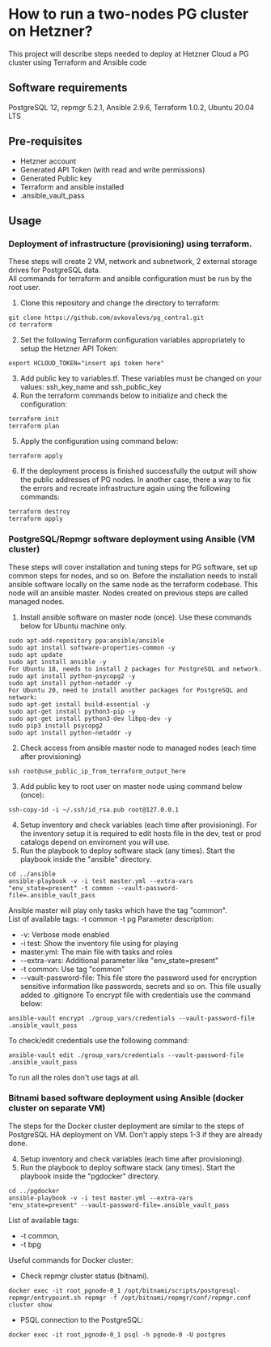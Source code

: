 # How to run a two-nodes PG cluster on Hetzner?

This project will describe steps needed to deploy at Hetzner Cloud a PG cluster using Terraform and Ansible code
## Software requirements
PostgreSQL 12, repmgr 5.2.1, Ansible 2.9.6, Terraform 1.0.2, Ubuntu 20.04 LTS 

## Pre-requisites
- Hetzner account
- Generated API Token (with read and write permissions)
- Generated Public key 
- Terraform and ansible installed
- .ansible_vault_pass

## Usage
### Deployment of infrastructure (provisioning) using terraform.
These steps will create 2 VM, network and subnetwork, 2 external storage drives for PostgreSQL data.  
All commands for terraform and ansible configuration must be run by the root user.
1. Clone this repository and change the directory to terraform:
~~~
git clone https://github.com/avkovalevs/pg_central.git
cd terraform
~~~

2. Set the following Terraform configuration variables appropriately to setup the Hetzner API Token:
~~~
export HCLOUD_TOKEN="insert api token here"
~~~

3. Add public key to variables.tf. These variables must be changed on your values: ssh_key_name and ssh_public_key 
4. Run the terraform commands below to initialize and check the configuration:
~~~
terraform init
terraform plan
~~~
5. Apply the configuration using command below:
~~~
terraform apply
~~~
6. If the deployment process is finished successfully the output will show the public addresses of PG nodes.
In another case, there a way to fix the errors and recreate infrastructure again using the following commands:
~~~
terraform destroy
terraform apply
~~~

### PostgreSQL/Repmgr software deployment using Ansible (VM cluster)
These steps will cover installation and tuning steps for PG software, set up common steps for nodes, and so on.
Before the installation needs to install ansible software locally on the same node as the terraform codebase. This node will an ansible master.
Nodes created on previous steps are called managed nodes. 
1. Install ansible software on master node (once). Use these commands below for Ubuntu machine only.
~~~
sudo apt-add-repository ppa:ansible/ansible
sudo apt install software-properties-common -y
sudo apt update
sudo apt install ansible -y
For Ubuntu 18, needs to install 2 packages for PostgreSQL and network.
sudo apt install python-psycopg2 -y
sudo apt install python-netaddr -y
For Ubuntu 20, need to install another packages for PostgreSQL and network:
sudo apt-get install build-essential -y
sudo apt-get install python3-pip -y
sudo apt-get install python3-dev libpq-dev -y
sudo pip3 install psycopg2 
sudo apt install python-netaddr -y
~~~
2. Check access from ansible master node to managed nodes (each time after provisioning)
~~~
ssh root@use_public_ip_from_terraform_output_here
~~~
3. Add public key to root user on master node using command below (once):
~~~
ssh-copy-id -i ~/.ssh/id_rsa.pub root@127.0.0.1
~~~
4. Setup inventory and check variables (each time after provisioning). For the inventory setup it is required to edit hosts file in the dev, test or prod catalogs depend on enviroment you will use.
5. Run the playbook to deploy software stack (any times).  Start the playbook inside the "ansible" directory.
~~~
cd ../ansible
ansible-playbook -v -i test master.yml --extra-vars "env_state=present" -t common --vault-password-file=.ansible_vault_pass
~~~
Ansible master will play only tasks which have the tag "common".  
List of available tags: 
-t common
-t pg
Parameter description:
- -v: Verbose mode enabled
- -i test: Show the inventory file using for playing
- master.yml: The main file with tasks and roles
- --extra-vars: Additional parameter like "env_state=present"
- -t common: Use tag "common"
- --vault-password-file: This file store the password used for encryption sensitive information like passwords, secrets and so on. This file usually added to .gitignore
To encrypt file with credentials use the command below:
~~~
ansible-vault encrypt ./group_vars/credentials --vault-password-file .ansible_vault_pass
~~~

To check/edit credentials use the following command:
~~~
ansible-vault edit ./group_vars/credentials --vault-password-file .ansible_vault_pass
~~~
To run all the roles don't use tags at all.

### Bitnami based software deployment using Ansible (docker cluster on separate VM)

The steps for the Docker cluster deployment are similar to the steps of PostgreSQL HA deployment on VM.
Don't apply steps 1-3 if they are already done. 

4. Setup inventory and check variables (each time after provisioning).
5. Run the playbook to deploy software stack (any times). 
Start the playbook inside the "pgdocker" directory.
~~~
cd ../pgdocker
ansible-playbook -v -i test master.yml --extra-vars "env_state=present" --vault-password-file=.ansible_vault_pass
~~~

List of available tags:  
- -t common, 
- -t bpg

Useful commands for Docker cluster:

- Check repmgr cluster status (bitnami).
~~~
docker exec -it root_pgnode-0_1 /opt/bitnami/scripts/postgresql-repmgr/entrypoint.sh repmgr -f /opt/bitnami/repmgr/conf/repmgr.conf cluster show
~~~

- PSQL connection to the PostgreSQL:
~~~
docker exec -it root_pgnode-0_1 psql -h pgnode-0 -U postgres 
~~~
